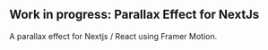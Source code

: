 ## Work in progress: Parallax Effect for NextJs

A parallax effect for Nextjs / React using Framer Motion.
